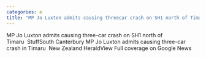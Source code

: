 ```yaml
---
categories: e
title: "MP Jo Luxton admits causing threecar crash on SH1 north of Timaru  Stuff"
---
```

MP Jo Luxton admits causing three-car crash on SH1 north of Timaru&nbsp;&nbsp;StuffSouth Canterbury MP Jo Luxton admits causing three-car crash in Timaru&nbsp;&nbsp;New Zealand HeraldView Full coverage on Google News